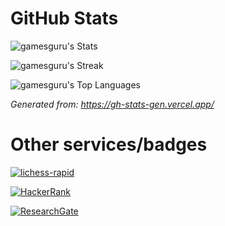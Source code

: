 # GitHub Stats

![gamesguru's Stats](https://github-readme-stats.vercel.app/api?username=gamesguru&theme=vue-dark&show_icons=true&hide_border=false&count_private=true)

![gamesguru's Streak](https://github-readme-streak-stats.herokuapp.com/?user=gamesguru&theme=vue-dark&hide_border=false)

![gamesguru's Top Languages](https://github-readme-stats.vercel.app/api/top-langs/?username=gamesguru&theme=vue-dark&show_icons=true&hide_border=false&layout=compact)

*Generated from: https://gh-stats-gen.vercel.app/*

# Other services/badges

[![lichess-rapid](https://lichess-shield.vercel.app/api?username=chown_tee&format=rapid)](https://lichess.org/@/chown_tee/perf/rapid)

[![HackerRank](https://img.shields.io/badge/HackerRank-00EA64.svg?style=for-the-badge&logo=HackerRank&logoColor=white)](https://www.hackerrank.com/profile/mathmuncher11)

[![ResearchGate](https://img.shields.io/badge/ResearchGate-00CCBB.svg?style=for-the-badge&logo=ResearchGate&logoColor=white)](https://www.researchgate.net/profile/Shane-Jaroch)
